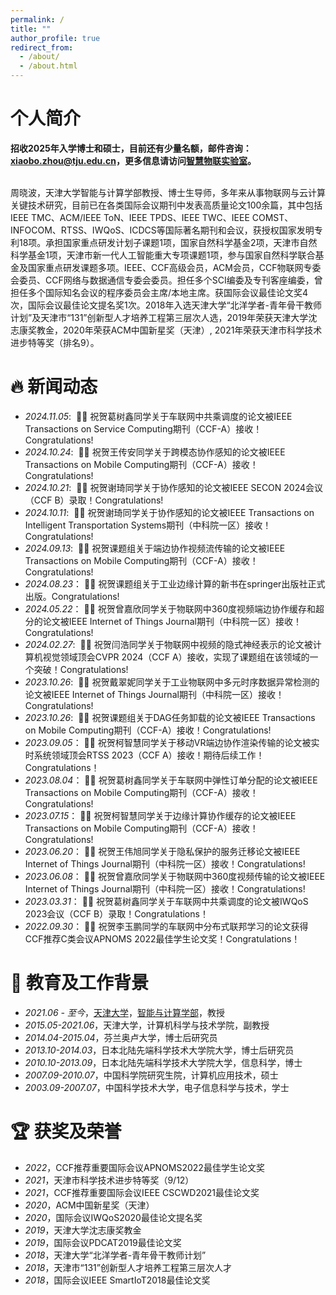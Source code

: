 ```yaml
---
permalink: /
title: ""
author_profile: true
redirect_from: 
  - /about/
  - /about.html
---
```


<span class='anchor' id='about-me'></span>
# 个人简介

**招收2025年入学博士和硕士，目前还有少量名额，邮件咨询：xiaobo.zhou@tju.edu.cn，更多信息请访问[智慧物联实验室](http://www.smartiotlab.net)。**
<br/>
<br/>

周晓波，天津大学智能与计算学部教授、博士生导师，多年来从事物联网与云计算关键技术研究，目前已在各类国际会议期刊中发表高质量论文100余篇，其中包括IEEE TMC、ACM/IEEE ToN、IEEE TPDS、IEEE TWC、IEEE COMST、INFOCOM、RTSS、IWQoS、ICDCS等国际著名期刊和会议，获授权国家发明专利18项。承担国家重点研发计划子课题1项，国家自然科学基金2项，天津市自然科学基金1项，天津市新一代人工智能重大专项课题1项，参与国家自然科学联合基金及国家重点研发课题多项。IEEE、CCF高级会员，ACM会员，CCF物联网专委会委员、CCF网络与数据通信专委会委员。担任多个SCI编委及专刊客座编委，曾担任多个国际知名会议的程序委员会主席/本地主席。获国际会议最佳论文奖4次，国际会议最佳论文提名奖1次。2018年入选天津大学“北洋学者-青年骨干教师计划”及天津市“131”创新型人才培养工程第三层次人选，2019年荣获天津大学沈志康奖教金，2020年荣获ACM中国新星奖（天津）, 2021年荣获天津市科学技术进步特等奖（排名9）。


<span class='anchor' id='news'></span>
# 🔥 新闻动态
- *2024.11.05*: &nbsp;🎉🎉 祝贺葛树鑫同学关于车联网中共乘调度的论文被IEEE Transactions on Service Computing期刊（CCF-A）接收！Congratulations!
- *2024.10.24*: &nbsp;🎉🎉 祝贺王传安同学关于跨模态协作感知的论文被IEEE Transactions on Mobile Computing期刊（CCF-A）接收！Congratulations!
- *2024.10.21*: &nbsp;🎉🎉 祝贺谢琦同学关于协作感知的论文被IEEE SECON 2024会议（CCF B）录取！Congratulations!
- *2024.10.11*: &nbsp;🎉🎉 祝贺谢琦同学关于协作感知的论文被IEEE Transactions on Intelligent Transportation Systems期刊（中科院一区）接收！Congratulations!
- *2024.09.13*: &nbsp;🎉🎉 祝贺课题组关于端边协作视频流传输的论文被IEEE Transactions on Mobile Computing期刊（CCF-A）接收！Congratulations!
- *2024.08.23*：&nbsp;🎉🎉 祝贺课题组关于工业边缘计算的新书在springer出版社正式出版。Congratulations!
- *2024.05.22*：&nbsp;🎉🎉 祝贺曾嘉欣同学关于物联网中360度视频端边协作缓存和超分的论文被IEEE Internet of Things Journal期刊（中科院一区）接收！Congratulations!
- *2024.02.27*: &nbsp;🎉🎉 祝贺闫浩同学关于物联网中视频的隐式神经表示的论文被计算机视觉领域顶会CVPR 2024（CCF A）接收，实现了课题组在该领域的一个突破！Congratulations!
- *2023.10.26*: &nbsp;🎉🎉 祝贺戴翠妮同学关于工业物联网中多元时序数据异常检测的论文被IEEE Internet of Things Journal期刊（中科院一区）接收！Congratulations!
- *2023.10.26*: &nbsp;🎉🎉 祝贺课题组关于DAG任务卸载的论文被IEEE Transactions on Mobile Computing期刊（CCF-A）接收！Congratulations!
- *2023.09.05*：&nbsp;🎉🎉 祝贺柯智慧同学关于移动VR端边协作渲染传输的论文被实时系统领域顶会RTSS 2023（CCF A）接收！期待后续工作！Congratulations！
- *2023.08.04*：&nbsp;🎉🎉 祝贺葛树鑫同学关于车联网中弹性订单分配的论文被IEEE Transactions on Mobile Computing期刊（CCF-A）接收！Congratulations!
- *2023.07.15*：&nbsp;🎉🎉 祝贺柯智慧同学关于边缘计算协作缓存的论文被IEEE Transactions on Mobile Computing期刊（CCF-A）接收！Congratulations!
- *2023.06.20*：&nbsp;🎉🎉 祝贺王伟旭同学关于隐私保护的服务迁移论文被IEEE Internet of Things Journal期刊（中科院一区）接收！Congratulations!
- *2023.06.08*：&nbsp;🎉🎉 祝贺曾嘉欣同学关于物联网中360度视频传输的论文被IEEE Internet of Things Journal期刊（中科院一区）接收！Congratulations!
- *2023.03.31*：&nbsp;🎉🎉 祝贺葛树鑫同学关于车联网中共乘调度的论文被IWQoS 2023会议（CCF B）录取！Congratulations！
- *2022.09.30*：&nbsp;🎉🎉 祝贺李玉鹏同学的车联网中分布式联邦学习的论文获得CCF推荐C类会议APNOMS 2022最佳学生论文奖！Congratulations！


<span class='anchor' id='educations'></span>
# 📖 教育及工作背景

- *2021.06 - 至今*，[天津大学](https://www.tju.edu.cn/)，[智能与计算学部](https://cic.tju.edu.cn/)，教授
- *2015.05-2021.06*，天津大学，计算机科学与技术学院，副教授
- *2014.04-2015.04*，芬兰奥卢大学，博士后研究员
- *2013.10-2014.03*，日本北陆先端科学技术大学院大学，博士后研究员
- *2010.10-2013.09*，日本北陆先端科学技术大学院大学，信息科学，博士
- *2007.09-2010.07*，中国科学院研究生院，计算机应用技术，硕士
- *2003.09-2007.07*，中国科学技术大学，电子信息科学与技术，学士


<span class='anchor' id='honors-and-awards'></span>
# 🏆 获奖及荣誉

-	*2022*，CCF推荐重要国际会议APNOMS2022最佳学生论文奖
-	*2021*，天津市科学技术进步特等奖（9/12）
-	*2021*，CCF推荐重要国际会议IEEE CSCWD2021最佳论文奖
-	*2020*，ACM中国新星奖（天津）
- *2020*，国际会议IWQoS2020最佳论文提名奖
-	*2019*，天津大学沈志康奖教金
-	*2019*，国际会议PDCAT2019最佳论文奖
-	*2018*，天津大学“北洋学者-青年骨干教师计划”
-	*2018*，天津市“131”创新型人才培养工程第三层次人才
-	*2018*，国际会议IEEE SmartIoT2018最佳论文奖


<br/>
<br/>
<br/>
<br/>
